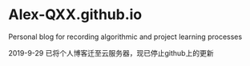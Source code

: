 # Alex-QXX.github.io

Personal blog for recording algorithmic and project learning processes

2019-9-29 已将个人博客迁至云服务器，现已停止github上的更新
